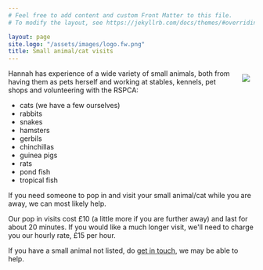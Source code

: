 ```yaml
---
# Feel free to add content and custom Front Matter to this file.
# To modify the layout, see https://jekyllrb.com/docs/themes/#overriding-theme-defaults

layout: page
site.logo: "/assets/images/logo.fw.png"
title: Small animal/cat visits
---
```

<img src="/assets/images/nando40pc.jpg" style="float:right; padding:10px">
Hannah has experience of a wide variety of small animals, both from having them as pets herself and working at stables, kennels, pet shops and volunteering with the RSPCA:

- cats (we have a few ourselves)
- rabbits
- snakes
- hamsters
- gerbils
- chinchillas
- guinea pigs
- rats
- pond fish
- tropical fish

If you need someone to pop in and visit your small animal/cat while you are away, we can most likely help.

Our pop in visits cost £10 (a little more if you are further away) and last for about 20 minutes. If you would like a much longer visit, we'll need to charge you our hourly rate, £15 per hour.

If you have a small animal not listed, do [get in touch](/contactus/), we may be able to help.